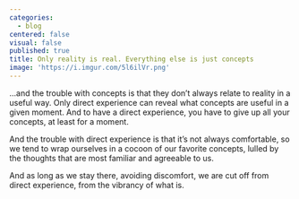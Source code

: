 ```yaml
---
categories:
  - blog
centered: false
visual: false
published: true
title: Only reality is real. Everything else is just concepts
image: 'https://i.imgur.com/5l6ilVr.png'
---
```

…and the trouble with concepts is that they don’t always relate to reality in a useful way. Only direct experience can reveal what concepts are useful in a given moment. And to have a direct experience, you have to give up all your concepts, at least for a moment.

And the trouble with direct experience is that it’s not always comfortable, so we tend to wrap ourselves in a cocoon of our favorite concepts, lulled by the thoughts that are most familiar and agreeable to us. 

And as long as we stay there, avoiding discomfort, we are cut off from direct experience, from the vibrancy of what is.
